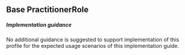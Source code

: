 ## Base PractitionerRole

##### Implementation guidance

No additional guidance is suggested to support implementation of this profile for the expected usage scenarios of this implementation guide.









